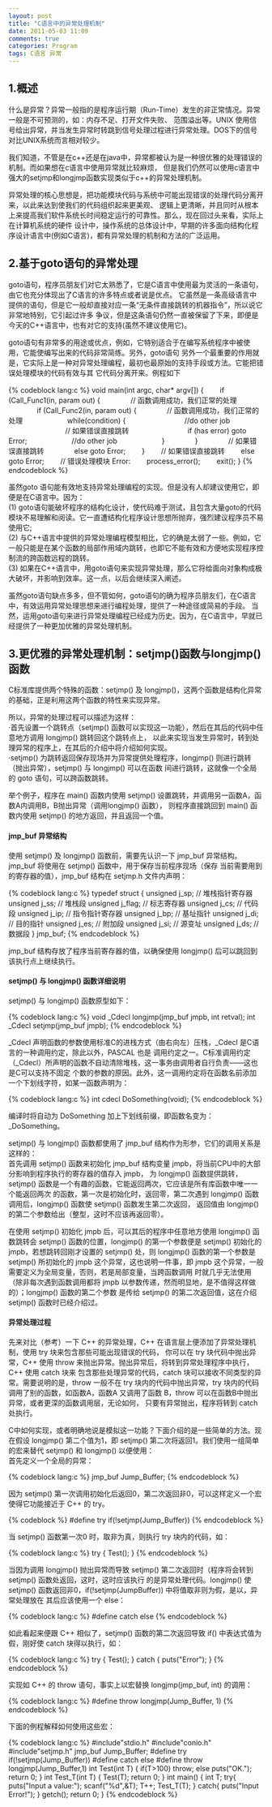 ```yaml
---
layout: post
title: "C语言中的异常处理机制"
date: 2011-05-03 11:09
comments: true
categories: Program
tags: C语言 异常
---
```

<h2>1.概述</h2>
<p>什么是异常？异常一般指的是程序运行期（Run-Time）发生的非正常情况。异常一般是不可预测的，如：内存不足、打开文件失败、
范围溢出等。UNIX 使用信号给出异常，并当发生异常时转跳到信号处理过程进行异常处理。DOS下的信号对比UNIX系统而言相对较少。</p>


<p>我们知道，不管是在c++还是在java中，异常都被认为是一种很优雅的处理错误的机制。而如果想在c语言中使用异常就比较麻烦，
但是我们仍然可以使用c语言中强大的setjmp和longjmp函数实现类似于c++的异常处理机制。</p>

<p>异常处理的核心思想是，把功能模块代码与系统中可能出现错误的处理代码分离开来，以此来达到使我们的代码组织起来更美观、
逻辑上更清晰，并且同时从根本上来提高我们软件系统长时间稳定运行的可靠性。那么，现在回过头来看，实际上在计算机系统的硬件
设计中，操作系统的总体设计中，早期的许多面向结构化程序设计语言中(例如C语言)，都有异常处理的机制和方法的广泛运用。</p>

<h2>2.基于goto语句的异常处理</h2>
<p>goto语句，程序员朋友们对它太熟悉了，它是C语言中使用最为灵活的一条语句，由它也充分体现出了C语言的许多特点或者说是优点。
它虽然是一条高级语言中提供的语句，但是它一般却直接对应一条“无条件直接跳转的机器指令”，所以说它非常地特别，它引起过许多
争议，但是这条语句仍然一直被保留了下来，即便是今天的C++语言中，也有对它的支持(虽然不建议使用它)。</p>

<!-- more -->
<p>goto语句有非常多的用途或优点，例如，它特别适合于在编写系统程序中被使用，它能使编写出来的代码非常简练。另外，goto语句
另外一个最重要的作用就是，它实际上是一种对异常处理编程，最初也最原始的支持手段或方法。它能把错误处理模块的代码有效与其
它代码分离开来。例程如下</p>
{% codeblock lang:c %}
void main(int argc, char* argv[])  
{  
　　if (Call_Func1(in, param out) {  
　　　　// 函数调用成功，我们正常的处理  
　　　　if (Call_Func2(in, param out) {  
　　　　// 函数调用成功，我们正常的处理  
　　　　　　while(condition) {  
　　　　　　　　//do other job  
　　　　　　　　// 如果错误直接跳转  
　　　　　　　　if (has error) goto Error;  
　　　　　　//do other job  
　　　　　　}  
　　　　}  
　　　　// 如果错误直接跳转  
　　　　else goto Error;  
　　}  
　　// 如果错误直接跳转  
　　else goto Error;  
　　// 错误处理模块  
Error:  
　　process_error();  
　　exit();  
}
{% endcodeblock %}
<p>虽然goto 语句能有效地支持异常处理编程的实现。但是没有人却建议使用它，即便是在C语言中。因为：</br>
(1) goto语句能破坏程序的结构化设计，使代码难于测试，且包含大量goto的代码模块不易理解和阅读。它一直遭结构化程序设计思想所抛弃，强烈建议程序员不易使用它;</br>
(2) 与C++语言中提供的异常处理编程模型相比，它的确是太弱了一些。例如，它一般只能是在某个函数的局部作用域内跳转，也即它不能有效和方便地实现程序控制流的跨函数远程的跳转。</br>
(3) 如果在C++语言中，用goto语句来实现异常处理，那么它将给面向对象构成极大破坏，并影响到效率。这一点，以后会继续深入阐述。</p>

<p>虽然goto语句缺点多多，但不管如何，goto语句的确为程序员朋友们，在C语言中，有效运用异常处理思想来进行编程处理，提供了一种途径或简易的手段。
当然，运用goto语句来进行异常处理编程已经成为历史。因为，在C语言中，早就已经提供了一种更加优雅的异常处理机制。</p>

<h2>3.更优雅的异常处理机制：setjmp()函数与longjmp()函数</h2>
<p>C标准库提供两个特殊的函数：setjmp() 及 longjmp()，这两个函数是结构化异常的基础，正是利用这两个函数的特性来实现异常。</p>
<p>所以，异常的处理过程可以描述为这样：</br>
·首先设置一个跳转点（setjmp() 函数可以实现这一功能），然后在其后的代码中任意地方调用 longjmp() 跳转回这个跳转点上，
以此来实现当发生异常时，转到处理异常的程序上，在其后的介绍中将介绍如何实现。</br>
·setjmp() 为跳转返回保存现场并为异常提供处理程序，longjmp() 则进行跳转（抛出异常），setjmp() 与 longjmp() 可以在函数
间进行跳转，这就像一个全局的 goto 语句，可以跨函数跳转。</p>

<p>举个例子，程序在 main() 函数内使用 setjmp() 设置跳转，并调用另一函数A，函数A内调用B，B抛出异常（调用longjmp() 函数），
则程序直接跳回到 main() 函数内使用 setjmp() 的地方返回，并且返回一个值。</p>

<h4>jmp_buf 异常结构</h4>
<p>使用 setjmp() 及 longjmp() 函数前，需要先认识一下 jmp_buf 异常结构。jmp_buf 将使用在 setjmp() 函数中，用于保存当前程序现场（保存
当前需要用到的寄存器的值），jmp_buf 结构在 setjmp.h 文件内声明：</p>
{% codeblock lang:c %}
typedef struct
{
	unsigned j_sp;  // 堆栈指针寄存器
	unsigned j_ss;  // 堆栈段
	unsigned j_flag;  // 标志寄存器
	unsigned j_cs;  // 代码段
	unsigned j_ip;  // 指令指针寄存器
	unsigned j_bp; // 基址指针
	unsigned j_di;  // 目的指针
	unsigned j_es; // 附加段
	unsigned j_si;  // 源变址
	unsigned j_ds; // 数据段
} jmp_buf;
{% endcodeblock %}
<p>jmp_buf 结构存放了程序当前寄存器的值，以确保使用 longjmp() 后可以跳回到该执行点上继续执行。</p>

<h4>setjmp() 与 longjmp() 函数详细说明</h4>
<p>setjmp() 与 longjmp() 函数原型如下：</p>
{% codeblock lang:c %}
void _Cdecl longjmp(jmp_buf jmpb, int retval);
int _Cdecl setjmp(jmp_buf jmpb);
{% endcodeblock %}

<p>_Cdecl 声明函数的参数使用标准C的进栈方式（由右向左）压栈，_Cdecl 是C语言的一种调用约定，除此以外，PASCAL 也是
调用约定之一。C标准调用约定（_Cdecl）所声明的函数不自动清除堆栈，这一事务由调用者自行负责——这也是C可以支持不固定
个数的参数的原因。此外，这一调用约定将在函数名前添加一个下划线字符，如某一函数声明为：</p>
{% codeblock lang:c %}
int cdecl DoSomething(void);
{% endcodeblock %}
<p>编译时将自动为 DoSomething 加上下划线前缀，即函数名变为：_DoSomething。</p>

<p>setjmp() 与 longjmp() 函数都使用了 jmp_buf 结构作为形参，它们的调用关系是这样的：</br>
首先调用 setjmp() 函数来初始化 jmp_buf 结构变量 jmpb，将当前CPU中的大部分影响到程序执行的寄存器的值存入 jmpb，
为 longjmp() 函数提供跳转，setjmp() 函数是一个有趣的函数，它能返回两次，它应该是所有库函数中唯一一个能返回两次
的函数，第一次是初始化时，返回零，第二次遇到 longjmp() 函数调用后，longjmp() 函数使 setjmp() 函数发生第二次返回，
返回值由 longjmp() 的第二个参数给出（整型，这时不应该再返回零）。</p>

<p>在使用 setjmp() 初始化 jmpb 后，可以其后的程序中任意地方使用 longjmp() 函数跳转会 setjmp() 函数的位置，longjmp() 
的第一个参数便是 setjmp() 初始化的 jmpb，若想跳转回刚才设置的 setjmp() 处，则 longjmp() 函数的第一个参数是 setjmp() 
所初始化的 jmpb 这个异常，这也说明一件事，即 jmpb 这个异常，一般需要定义为全局变量，否则，若是局部变量，当跨函数调用
时就几乎无法使用（除非每次遇到函数调用都将 jmpb 以参数传递，然而明显地，是不值得这样做的）；longjmp() 函数的第二个参数
是传给 setjmp() 的第二次返回值，这在介绍 setjmp() 函数时已经介绍过。</p>

<h4>异常处理过程</h4>
<p>先来对比（参考）一下 C++ 的异常处理，C++ 在语言层上便添加了异常处理机制，使用 try 块来包含那些可能出现错误的代码，
你可以在 try 块代码中抛出异常，C++ 使用 throw 来抛出异常。抛出异常后，将转到异常处理程序中执行，C++ 使用 catch 块来
包含那些处理异常的代码，catch 块可以接收不同类型的异常。需要说明的是，throw 一般不在 try 块内的代码中抛出异常，try 
块内的代码调用了别的函数，如函数A，函数A 又调用了函数 B，throw 可以在函数B中抛出异常，或者更深的函数调用层，无论如何，
只要有异常抛出，程序将转到 catch 处执行。</p>

<p>C中如何实现，或者明确地说是模拟这一功能？下面介绍的是一些简单的方法。现在假设 longjmp() 第二个值为1，即 setjmp() 
第二次将返回1。我们使用一组简单的宏来替代 setjmp() 和 longjmp() 以便使用：</br>
首先定义一个全局的异常：</p>
{% codeblock lang:c %}
jmp_buf Jump_Buffer;
{% endcodeblock %}

<p>因为 setjmp() 第一次调用初始化后返回0，第二次返回非0，可以这样定义一个宏使得它功能接近于 C++ 的 try。</p>
{% codeblock %}
#define try if(!setjmp(Jump_Buffer))
{% endcodeblock %}

<p> 当 setjmp() 函数第一次0 时，取非为真，则执行 try 块内的代码，如：</p>
{% codeblock lang:c %}
try {
	Test();
}
{% endcodeblock %}

<p>当因为调用 longjmp() 抛出异常而导致 setjmp() 第二次返回时（程序将会转到 setjmp() 函数处返回，这时，这时应该执行
的是异常处理代码。longjmp() 使 setjmp() 函数返回非0，if(!setjmp(JumpBuffer)) 中将值取非则为假，是以，异常处理放在
其后应该使用一个 else：</p>
{% codeblock lang:c %}
#define catch else
{% endcodeblock %}

<p>如此看起来便跟 C++ 相似了，setjmp() 函数的第二次返回导致 if() 中表达式值为假，刚好使 catch 块得以执行，如：</p>
{% codeblock lang:c %}
try  {
	Test();
} catch {
	puts("Error");
}
{% endcodeblock %}

<p>实现如 C++ 的 throw 语句，事实上以宏替换 longjmp(jmp_buf, int) 的调用：</p>
{% codeblock lang:c %}
#define throw longjmp(Jump_Buffer, 1)
{% endcodeblock %}

<p>下面的例程解释如何使用这些宏：</p>
{% codeblock lang:c %}
#include"stdio.h"  
#include"conio.h"  
#include"setjmp.h"  
jmp_buf Jump_Buffer;  
#define try if(!setjmp(Jump_Buffer))  
#define catch else  
#define throw longjmp(Jump_Buffer,1)  
int Test(int T)  
{  
    if(T>100)  
        throw;  
    else  
          puts("OK.");  
    return 0;  
}  
int Test_T(int T)  
{  
    Test(T);  
    return 0;  
}  
int main()  
{  
    int T;  
    try{  
          puts("Input a value:");  
          scanf("%d",&T);  
          T++;  
          Test_T(T);  
      } catch{  
          puts("Input Error!");  
      }  
    getch();  
    return 0;  
}
{% endcodeblock %}

